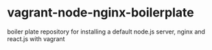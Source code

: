# vagrant-node-nginx-boilerplate
boiler plate repository for installing a default node.js server, nginx and react.js with vagrant
